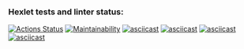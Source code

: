 ### Hexlet tests and linter status:
[![Actions Status](https://github.com/alekseiparygin/python-project-49/actions/workflows/hexlet-check.yml/badge.svg)](https://github.com/alekseiparygin/python-project-49/actions)
[![Maintainability](https://api.codeclimate.com/v1/badges/9b30438f727f930a7add/maintainability)](https://codeclimate.com/github/alekseiparygin/python-project-49/maintainability)
[![asciicast](https://asciinema.org/a/en2AhQ8Ccr2D6woPB76rF3a0J.svg)](https://asciinema.org/a/en2AhQ8Ccr2D6woPB76rF3a0J)
[![asciicast](https://asciinema.org/a/iTuTFSqNjT0USeYic3WL63cdK.svg)](https://asciinema.org/a/iTuTFSqNjT0USeYic3WL63cdK)
[![asciicast](https://asciinema.org/a/88QW1jEtbcQf3EvlkhDLG1yCB.svg)](https://asciinema.org/a/88QW1jEtbcQf3EvlkhDLG1yCB)
[![asciicast](https://asciinema.org/a/CywrQPSNF1HBmK78XiTtlWYJE.svg)](https://asciinema.org/a/CywrQPSNF1HBmK78XiTtlWYJE)